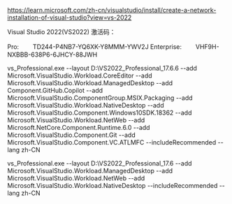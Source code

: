 
https://learn.microsoft.com/zh-cn/visualstudio/install/create-a-network-installation-of-visual-studio?view=vs-2022

Visual Studio 2022(VS2022) 激活码：

Pro:
　　TD244-P4NB7-YQ6XK-Y8MMM-YWV2J
Enterprise:
　　VHF9H-NXBBB-638P6-6JHCY-88JWH


vs_Professional.exe --layout D:\VS2022_Professional_17.6.6 --add Microsoft.VisualStudio.Workload.CoreEditor --add Microsoft.VisualStudio.Workload.ManagedDesktop --add Component.GitHub.Copilot --add Microsoft.VisualStudio.ComponentGroup.MSIX.Packaging --add Microsoft.VisualStudio.Workload.NativeDesktop --add Microsoft.VisualStudio.Component.Windows10SDK.18362 --add Microsoft.VisualStudio.Workload.NetWeb --add Microsoft.NetCore.Component.Runtime.6.0 --add Microsoft.VisualStudio.Component.Git --add Microsoft.VisualStudio.Component.VC.ATLMFC --includeRecommended  --lang zh-CN


vs_Professional.exe --layout D:\VS2022_Professional_17.6 --add Microsoft.VisualStudio.Workload.ManagedDesktop --add Microsoft.VisualStudio.Workload.NetWeb --add Microsoft.VisualStudio.Workload.NativeDesktop --includeRecommended --lang zh-CN

